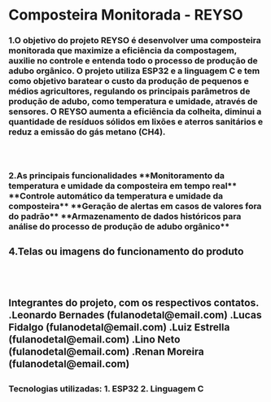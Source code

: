 # Composteira Monitorada - REYSO
<h3>
  1.O objetivo do projeto REYSO é desenvolver uma composteira monitorada que maximize a eficiência da compostagem, auxilie no controle e entenda todo o processo de produção de adubo orgânico. O projeto utiliza ESP32 e a linguagem C e tem como objetivo baratear o custo da produção de pequenos e médios agricultores, regulando os principais parâmetros de produção de adubo, como temperatura e umidade, através de sensores. O REYSO aumenta a eficiência da colheita, diminui a quantidade de resíduos sólidos em lixões e aterros sanitários e reduz a emissão do gás metano (CH4).
  <h3>
  <br>
<h3>
  2.As principais funcionalidades
**Monitoramento da temperatura e umidade da composteira em tempo real**
**Controle automático da temperatura e umidade da composteira**
**Geração de alertas em casos de valores fora do padrão**
**Armazenamento de dados históricos para análise do processo de produção de adubo orgânico**
<h3>
  <lr>
  <h3>
    4.Telas ou imagens do funcionamento do produto
    <h3>
    <br>
    <h3>
      Integrantes do projeto, com os respectivos contatos.
      .Leonardo Bernades (fulanodetal@email.com)
      .Lucas Fidalgo (fulanodetal@email.com)
      .Luiz Estrella (fulanodetal@email.com)
      .Lino Neto (fulanodetal@email.com)
      .Renan Moreira (fulanodetal@email.com)
      <h3>
  
 <h4>
   Tecnologias utilizadas:
   1. ESP32
   2. Linguagem C 
   <h4>

